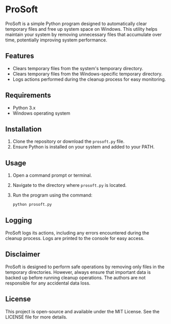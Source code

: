 # ProSoft

ProSoft is a simple Python program designed to automatically clear temporary files and free up system space on Windows. This utility helps maintain your system by removing unnecessary files that accumulate over time, potentially improving system performance.

## Features

- Clears temporary files from the system's temporary directory.
- Clears temporary files from the Windows-specific temporary directory.
- Logs actions performed during the cleanup process for easy monitoring.

## Requirements

- Python 3.x
- Windows operating system

## Installation

1. Clone the repository or download the `prosoft.py` file.
2. Ensure Python is installed on your system and added to your PATH.

## Usage

1. Open a command prompt or terminal.
2. Navigate to the directory where `prosoft.py` is located.
3. Run the program using the command:

   ```bash
   python prosoft.py
   ```

## Logging

ProSoft logs its actions, including any errors encountered during the cleanup process. Logs are printed to the console for easy access.

## Disclaimer

ProSoft is designed to perform safe operations by removing only files in the temporary directories. However, always ensure that important data is backed up before running cleanup operations. The authors are not responsible for any accidental data loss.

## License

This project is open-source and available under the MIT License. See the LICENSE file for more details.
